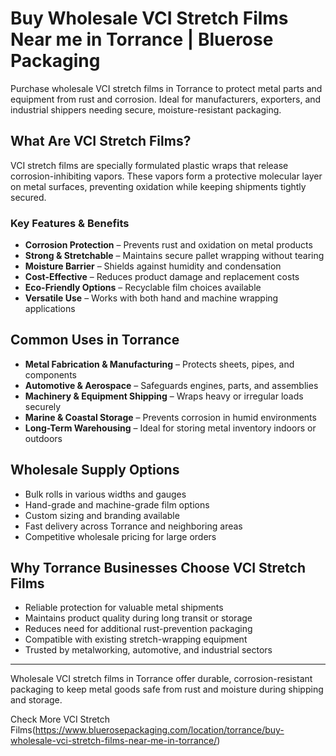 # Buy Wholesale VCI Stretch Films Near me in Torrance | Bluerose Packaging

Purchase wholesale VCI stretch films in Torrance to protect metal parts and equipment from rust and corrosion. Ideal for manufacturers, exporters, and industrial shippers needing secure, moisture-resistant packaging.

## What Are VCI Stretch Films?

VCI stretch films are specially formulated plastic wraps that release corrosion-inhibiting vapors. These vapors form a protective molecular layer on metal surfaces, preventing oxidation while keeping shipments tightly secured.

### Key Features & Benefits

- **Corrosion Protection** – Prevents rust and oxidation on metal products  
- **Strong & Stretchable** – Maintains secure pallet wrapping without tearing  
- **Moisture Barrier** – Shields against humidity and condensation  
- **Cost-Effective** – Reduces product damage and replacement costs  
- **Eco-Friendly Options** – Recyclable film choices available  
- **Versatile Use** – Works with both hand and machine wrapping applications  

## Common Uses in Torrance

- **Metal Fabrication & Manufacturing** – Protects sheets, pipes, and components  
- **Automotive & Aerospace** – Safeguards engines, parts, and assemblies  
- **Machinery & Equipment Shipping** – Wraps heavy or irregular loads securely  
- **Marine & Coastal Storage** – Prevents corrosion in humid environments  
- **Long-Term Warehousing** – Ideal for storing metal inventory indoors or outdoors  

## Wholesale Supply Options

- Bulk rolls in various widths and gauges  
- Hand-grade and machine-grade film options  
- Custom sizing and branding available  
- Fast delivery across Torrance and neighboring areas  
- Competitive wholesale pricing for large orders  

## Why Torrance Businesses Choose VCI Stretch Films

- Reliable protection for valuable metal shipments  
- Maintains product quality during long transit or storage  
- Reduces need for additional rust-prevention packaging  
- Compatible with existing stretch-wrapping equipment  
- Trusted by metalworking, automotive, and industrial sectors  

---

Wholesale VCI stretch films in Torrance offer durable, corrosion-resistant packaging to keep metal goods safe from rust and moisture during shipping and storage.

Check More VCI Stretch Films(https://www.bluerosepackaging.com/location/torrance/buy-wholesale-vci-stretch-films-near-me-in-torrance/)
